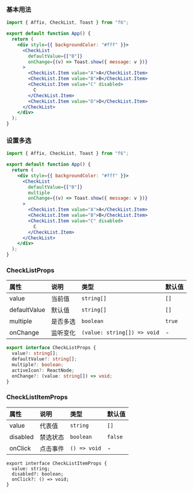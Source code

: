 <div class="block-panel">
<h3>基本用法</h3>

```jsx
import { Affix, CheckList, Toast } from "f6";

export default function App() {
  return (
    <div style={{ backgroundColor: "#fff" }}>
      <CheckList
        defaultValue={["B"]}
        onChange={(v) => Toast.show({ message: v })}
      >
        <CheckList.Item value="A">A</CheckList.Item>
        <CheckList.Item value="B">B</CheckList.Item>
        <CheckList.Item value="C" disabled>
          C
        </CheckList.Item>
        <CheckList.Item value="D">D</CheckList.Item>
      </CheckList>
    </div>
  );
}
```
</div>

<div class="block-panel">
<h3>设置多选</h3>

```jsx
import { Affix, CheckList, Toast } from "f6";

export default function App() {
  return (
    <div style={{ backgroundColor: "#fff" }}>
      <CheckList
        defaultValue={["B"]}
        multiple
        onChange={(v) => Toast.show({ message: v })}
      >
        <CheckList.Item value="A">A</CheckList.Item>
        <CheckList.Item value="B">B</CheckList.Item>
        <CheckList.Item value="C" disabled>
          C
        </CheckList.Item>
      </CheckList>
    </div>
  );
}
```
</div>
<div class="block-panel">

<h3>CheckListProps</h3>

| 属性 | 说明 | 类型 | 默认值 |
| :-  | :- | :- | :- |
| value | 当前值 |  `string[]` | `[]` |
| defaultValue | 默认值 |  `string[]` | `[]` |
| multiple | 是否多选 | `boolean` | `true` |
| onChange | 监听变化 | `(value: string[]) => void` | - |

```ts
export interface CheckListProps {
  value?: string[];
  defaultValue?: string[];
  multiple?: boolean;
  activeIcon?: ReactNode;
  onChange?: (value: string[]) => void;
}
```


</div>
<div class="block-panel">

<h3>CheckListItemProps</h3>

| 属性 | 说明 | 类型 | 默认值 |
| :-  | :- | :- | :- |
| value | 代表值 |  `string` | `[]` |
| disabled | 禁选状态 |  `boolean` | `false` |
| onClick | 点击事件 | `() => void` | - |

```tsx
export interface CheckListItemProps {
  value: string;
  disabled?: boolean;
  onClick?: () => void;
}
```
</div>